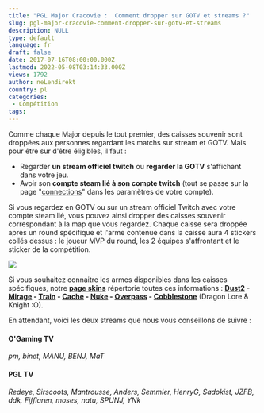 ```yaml
---
title: "PGL Major Cracovie :  Comment dropper sur GOTV et streams ?"
slug: pgl-major-cracovie-comment-dropper-sur-gotv-et-streams
description: NULL
type: default
language: fr
draft: false
date: 2017-07-16T08:00:00.000Z
lastmod: 2022-05-08T03:14:33.000Z
views: 1792
author: neLendirekt
country: pl
categories:
 - Compétition
tags:
---
```

Comme chaque Major depuis le tout premier, des caisses souvenir sont droppées aux personnes regardant les matchs sur stream et GOTV. Mais pour être sur d'être éligibles, il faut :

* Regarder **un stream officiel twitch** ou **regarder la GOTV** s'affichant dans votre jeu.
* Avoir son **compte steam lié à son compte twitch** (tout se passe sur la page "[connections](https://www.twitch.tv/settings/connections)" dans les paramètres de votre compte).

Si vous regardez en GOTV ou sur un stream officiel Twitch avec votre compte steam lié, vous pouvez ainsi dropper des caisses souvenir correspondant à la map que vous regardez. Chaque caisse sera droppée après un round spécifique et l'arme contenue dans la caisse aura 4 stickers collés dessus : le joueur MVP du round, les 2 équipes s'affrontant et le sticker de la compétition. 

![](http://media.steampowered.com/apps/csgo/blog/images/Krakow2017/krakow2017drops.jpg)

Si vous souhaitez connaitre les armes disponibles dans les caisses spécifiques, notre **[page skins](/skins#!/)** répertorie toutes ces informations : **[Dust2](/skins#!/collection/13) \- [Mirage](/skins#!/collection/16) \- [Train](/skins#!/collection/18) \- [Cache](/skins#!/collection/39) \- [Nuke](/skins#!/collection/7) \- [Overpass](/skins#!/collection/32) \- [Cobblestone](/skins#!/collection/34)** (Dragon Lore & Knight :O).

En attendant, voici les deux streams que nous vous conseillons de suivre :

#### O'Gaming TV

_pm, binet, MANU, BENJ, MaT_

#### PGL TV

_Redeye, Sirscoots, Mantrousse, Anders, Semmler, HenryG, Sadokist, JZFB, ddk, Fifflaren, moses, natu, SPUNJ, YNk_
  
  
